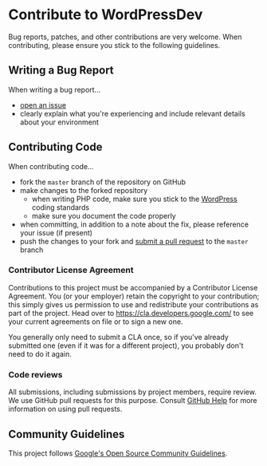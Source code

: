 # Contribute to WordPressDev

Bug reports, patches, and other contributions are very welcome. When contributing, please ensure you stick to the following guidelines.

## Writing a Bug Report

When writing a bug report...

* [open an issue](https://github.com/GoogleChromeLabs/wordpressdev/issues/new)
* clearly explain what you're experiencing and include relevant details about your environment

## Contributing Code

When contributing code...

* fork the `master` branch of the repository on GitHub
* make changes to the forked repository
    * when writing PHP code, make sure you stick to the [WordPress](https://make.wordpress.org/core/handbook/best-practices/coding-standards/) coding standards
    * make sure you document the code properly
* when committing, in addition to a note about the fix, please reference your issue (if present)
* push the changes to your fork and [submit a pull request](https://github.com/GoogleChromeLabs/wordpressdev/compare) to the `master` branch

### Contributor License Agreement

Contributions to this project must be accompanied by a Contributor License
Agreement. You (or your employer) retain the copyright to your contribution;
this simply gives us permission to use and redistribute your contributions as
part of the project. Head over to <https://cla.developers.google.com/> to see
your current agreements on file or to sign a new one.

You generally only need to submit a CLA once, so if you've already submitted one
(even if it was for a different project), you probably don't need to do it
again.

### Code reviews

All submissions, including submissions by project members, require review. We
use GitHub pull requests for this purpose. Consult
[GitHub Help](https://help.github.com/articles/about-pull-requests/) for more
information on using pull requests.

## Community Guidelines

This project follows
[Google's Open Source Community Guidelines](https://opensource.google.com/conduct/).